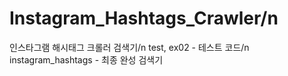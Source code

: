 # Instagram_Hashtags_Crawler/n
인스타그램 해시태그 크롤러 검색기/n
test, ex02 - 테스트 코드/n
instagram_hashtags - 최종 완성 검색기
